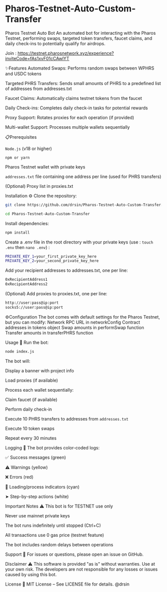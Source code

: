 # Pharos-Testnet-Auto-Custom-Transfer
Pharos Testnet Auto Bot
An automated bot for interacting with the Pharos Testnet, performing swaps, targeted token transfers, faucet claims, and daily check-ins to potentially qualify for airdrops.

Join : 
https://testnet.pharosnetwork.xyz/experience?inviteCode=fAs1xvF01cCAwlYT

✨Features 
Automated Swaps: Performs random swaps between WPHRS and USDC tokens

Targeted PHRS Transfers: Sends small amounts of PHRS to a predefined list of addresses from addresses.txt

Faucet Claims: Automatically claims testnet tokens from the faucet

Daily Check-ins: Completes daily check-in tasks for potential rewards

Proxy Support: Rotates proxies for each operation (if provided)

Multi-wallet Support: Processes multiple wallets sequentially

📋Prerequisites 

`Node.js` (v18 or higher)

`npm or yarn`

Pharos Testnet wallet with private keys

`addresses.txt` file containing one address per line (used for PHRS transfers)

(Optional) Proxy list in proxies.txt

Installation ⚙️
Clone the repository:

```bash
git clone https://github.com/drsin/Pharos-Testnet-Auto-Custom-Transfer.git
```

```bash
cd Pharos-Testnet-Auto-Custom-Transfer
```

Install dependencies:
```bash
npm install
```
Create a .env file in the root directory with your private keys (use : `touch .env` then `nano .env`) :
```bash
PRIVATE_KEY_1=your_first_private_key_here
PRIVATE_KEY_2=your_second_private_key_here
```
Add your recipient addresses to addresses.txt, one per line:
```bash
0xRecipientAddress1
0xRecipientAddress2
```

(Optional) Add proxies to proxies.txt, one per line:

```bash
http://user:pass@ip:port
socks5://user:pass@ip:port
```
⚙️Configuration 
The bot comes with default settings for the Pharos Testnet, but you can modify:
Network RPC URL in networkConfig
Contract addresses in tokens object
Swap amounts in performSwap function
Transfer amounts in transferPHRS function

Usage 🚀
Run the bot:
```bash
node index.js
```
The bot will:

Display a banner with project info

Load proxies (if available)

Process each wallet sequentially:

Claim faucet (if available)

Perform daily check-in

Execute 10 PHRS transfers to addresses from `addresses.txt`

Execute 10 token swaps

Repeat every 30 minutes

Logging 📝
The bot provides color-coded logs:

✅ Success messages (green)

⚠️ Warnings (yellow)

❌ Errors (red)

🔄 Loading/process indicators (cyan)

➤ Step-by-step actions (white)

Important Notes ⚠️
This bot is for TESTNET use only

Never use mainnet private keys

The bot runs indefinitely until stopped (Ctrl+C)

All transactions use 0 gas price (testnet feature)

The bot includes random delays between operations

Support 💬
For issues or questions, please open an issue on GitHub.

Disclaimer ⚠️
This software is provided "as is" without warranties. Use at your own risk. The developers are not responsible for any losses or issues caused by using this bot.

License 📄
MIT License – See LICENSE file for details. @drsin
